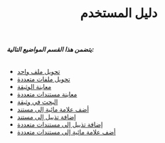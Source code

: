 ﻿---
title: دليل المستخدم
type: docs
weight: 20
url: /ar/sharepoint/user-s-guide/
---
###### **يتضمن هذا القسم المواضيع التالية:**
- [تحويل ملف واحد](/cells/ar/sharepoint/convert-one-file/)
- [تحويل ملفات متعددة](/cells/ar/sharepoint/convert-multiple-files/)
- [معاينة الوثيقة](/cells/ar/sharepoint/preview-document/)
- [معاينة مستندات متعددة](/cells/ar/sharepoint/preview-multiple-documents/)
- [البحث في وثيقة](/cells/ar/sharepoint/searching-in-a-document/)
- [أضف علامة مائية إلى مستند](/cells/ar/sharepoint/add-watermark-to-a-document/)
- [إضافة تذييل إلى مستند](/cells/ar/sharepoint/add-footer-to-a-document/)
- [إضافة تذييل إلى مستندات متعددة](/cells/ar/sharepoint/add-footer-to-multiple-documents/)
- [أضف علامة مائية إلى مستندات متعددة](/cells/ar/sharepoint/add-watermark-to-multiple-documents/)
